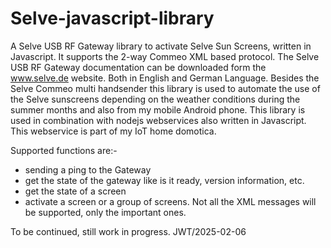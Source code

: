 # Selve-javascript-library
A Selve USB RF Gateway library to activate Selve Sun Screens, written in Javascript.
It supports the 2-way Commeo XML based protocol.
The Selve USB RF Gateway documentation can be downloaded form the www.selve.de website. Both in English and German Language.
Besides the Selve Commeo multi handsender this library is used to automate the use of the Selve sunscreens depending on the weather conditions during the summer months and also from my mobile Android phone. 
This library is used in combination with nodejs webservices also written in Javascript. This webservice is part of my IoT home domotica.

Supported functions are:-
- sending a ping to the Gateway
- get the state of the gateway like is it ready, version information, etc.
- get the state of a screen
- activate a screen or a group of screens.
Not all the XML messages will be supported, only the important ones.
  
To be continued, still work in progress.
JWT/2025-02-06

